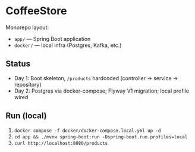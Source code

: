 # CoffeeStore

Monorepo layout:
- `app/` — Spring Boot application
- `docker/` — local infra (Postgres, Kafka, etc.)

## Status
- Day 1: Boot skeleton, `/products` hardcoded (controller → service → repository)
- Day 2: Postgres via docker-compose; Flyway V1 migration; local profile wired

## Run (local)
1) `docker compose -f docker/docker-compose.local.yml up -d`
2) `cd app && ./mvnw spring-boot:run -Dspring-boot.run.profiles=local`
3) `curl http://localhost:8080/products`
